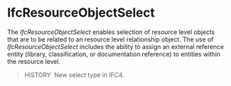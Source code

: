 # IfcResourceObjectSelect

The _IfcResourceObjectSelect_ enables selection of resource level objects that are to be related to an resource level relationship object. The use of _IfcResourceObjectSelect_ includes the ability to assign an external reference entity (library, classification, or documentation reference) to entities within the resource level.

> HISTORY&nbsp; New select type in IFC4.
